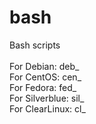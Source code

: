# bash
Bash scripts<br />
<br />
For Debian: deb_<br />
For CentOS: cen_<br />
For Fedora: fed_<br />
For Silverblue: sil_<br />
For ClearLinux: cl_

